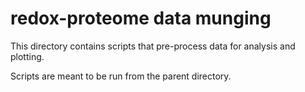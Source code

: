 # redox-proteome data munging

This directory contains scripts that pre-process data for analysis and plotting. 

Scripts are meant to be run from the parent directory. 